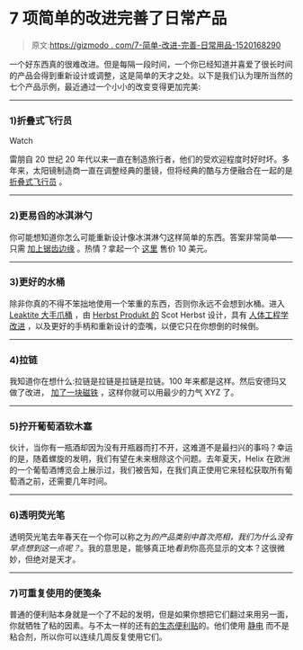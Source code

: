 # 7 项简单的改进完善了日常产品

> 原文:[https://gizmodo . com/7-简单-改进-完善-日常用品-1520168290](https://gizmodo.com/7-simple-improvements-that-perfected-everyday-products-1520168290)

一个好东西真的很难改进。但是每隔一段时间，一个你已经知道并喜爱了很长时间的产品会得到重新设计或调整，这是简单的天才之处。以下是我们认为理所当然的七个产品示例，最近通过一个小小的改变变得更加完美:

* * *

### 1)折叠式飞行员

Watch

雷朋自 20 世纪 20 年代以来一直在制造旅行者，他们的受欢迎程度时好时坏。多年来，太阳镜制造商一直在调整经典的墨镜，但将经典的酷与方便融合在一起的是 [折叠式飞行员](http://www.ray-ban.com/usa/sunglasses/RB3479%20unisex%201-aviator%20folding-gold) 。

* * *

### 2)更易舀的冰淇淋勺

你可能想知道你怎么可能重新设计像冰淇淋勺这样简单的东西。答案非常简单——只需 [加上锯齿边缘](http://bit.ly/1luZSCt) 。热情？拿起一个 [这里](http://amcohouseworks.com/serrated-ice-cream-scoop.html) 售价 10 美元。

* * *

### 3)更好的水桶

除非你真的不得不笨拙地使用一个笨重的东西，否则你永远不会想到水桶。进入 [Leaktite 大手爪桶](http://www.homedepot.com/p/Leaktite-Big-Gripper-3-5-gal-All-Purpose-Bucket-03BGBLK/203908562#) ，由 [Herbst Produkt 的](http://www.herbstprodukt.com/) Scot Herbst 设计，具有 [人体工程学改进](http://bit.ly/1of49wd) ，以及更好的手柄和重新设计的壶嘴，以便它只在你想倒的时候倒。

* * *

### 4)拉链

我知道你在想什么:拉链是拉链是拉链是拉链。100 年来都是这样。然后安德玛又做了改进， [加了一块磁铁](http://bit.ly/MI1bBq) ，这样你就可以用最少的力气 XYZ 了。

* * *

### 5)拧开葡萄酒软木塞

伙计，当你有一瓶酒却因为没有开瓶器而打不开，这难道不是最扫兴的事吗？幸运的是，随着螺旋的发明，我们有望在未来根除这个问题。去年夏天，Helix 在欧洲的一个葡萄酒博览会上展示过，我们被告知，在我们真正使用它来轻松获取所有葡萄酒之前，还需要几年时间。

* * *

### 6)透明荧光笔

透明荧光笔去年春天在一个你可以称之为*的产品类别中首次亮相，我们为什么没有早点想到这一点呢？*。我的意思是，能够真正地*看到*你高亮显示的文本？这很微妙，但绝对是天才。

* * *

### 7)可重复使用的便笺条

普通的便利贴本身就是一个了不起的发明，但是如果你想把它们翻过来用另一面，你就牺牲了粘的因素。与不太一样的还有[的生态便利贴](http://www.ecostaticinc.com/SearchResults.asp?Cat=1851#slickynotes)的。他们使用 [静电](http://bit.ly/1gljJ5d) 而不是粘合剂，所以你可以连续几周反复使用它们。